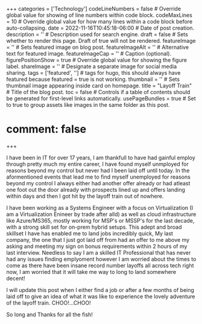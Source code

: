 +++
categories = ['Technology']
codeLineNumbers = false # Override global value for showing of line numbers within code block.
codeMaxLines = 10 # Override global value for how many lines within a code block before auto-collapsing.
date = 2022-11-16T10:45:18-06:00 # Date of post creation.
description = '' # Description used for search engine.
draft = false # Sets whether to render this page. Draft of true will not be rendered.
featureImage = '' # Sets featured image on blog post.
featureImageAlt = '' # Alternative text for featured image.
featureImageCap = '' # Caption (optional).
figurePositionShow = true # Override global value for showing the figure label.
shareImage = '' # Designate a separate image for social media sharing.
tags = ['featured', ''] # tags for hugo, this should always have featured because featured = true is not working.
thumbnail = '' # Sets thumbnail image appearing inside card on homepage.
title = "Layoff Train" # Title of the blog post.
toc = false # Controls if a table of contents should be generated for first-level links automatically.
usePageBundles = true # Set to true to group assets like images in the same folder as this post.
# comment: false
+++

I have been in IT for over 17 years, I am thankfull to have had gainful employ through pretty much my entire career, I have found myself unmployed for reasons beyond my control but never had I been laid off until today. In the aformentioned events that lead me to find myself unemployed for reasons beyond my control I always either had another offer already or had atleast one foot out the door already with prospects lined up and offers landing within days and then I got hit by the layoff train out of nowhere. 

I have been working as a Systems Engineer with a focus on Virtualization (I am a Virtualization Enineer by trade after alld) as well as cloud infrastructure like Azure/MS365, mostly working for MSP's or MSSP's for the last decade, with a strong skill set for on-prem hybrid setups. This adept and broad skillset I have has enabled me to land jobs incredibly quick, My last company, the one that I just got laid off from had an offer to me above my asking and meeting my sign on bonus requirements within 2 hours of my last interview. Needless to say I am a skilled IT Professional that has never had any issues finding emplyoment however I am worried about the times to come as there have been insane record number layoffs all across tech right now, I am worried that it will take me way to long to land somewhere decent! 

I will update this post when I either find a job or after a few months of being laid off to give an idea of what it was like to experience the lovely  adventure of the layoff train. CHOO!...CHOO!

So long and Thanks for all the fish!